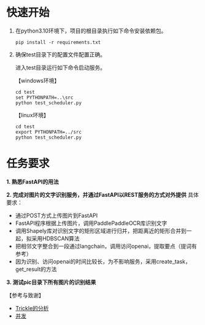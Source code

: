 # 快速开始

1. 在python3.10环境下，项目的根目录执行如下命令安装依赖包。
   
   ```shell
   pip install -r requirements.txt
   ```

2. 确保test目录下的配置文件配置正确。
   
   进入test目录运行如下命令启动服务。
   
   【windows环境】
   
   ```shell
   cd test
   set PYTHONPATH=..\src
   python test_scheduler.py
   ```
   
   【linux环境】
   
   ```shell
   cd test
   export PYTHONPATH=../src
   python test_scheduler.py
   ```

# 任务要求

**1. 熟悉FastAPI的用法**

**2. 完成对图片的文字识别服务，并通过FastAPI以REST服务的方式对外提供**
具体要求：

- 通过POST方式上传图片到FastAPI
- FastAPI程序根据上传图片，调用PaddlePaddleOCR库识别文字
- 调用Shapely库对识别文字的矩形区域进行归并，把距离近的矩形合并到一起，拟采用HDBSCAN算法
- 把相邻文字整合到一段通过langchain，调用访问openai，提取要点（提词有参考）
- 因为识别、访问openai的时间比较长，为不影响服务，采用create_task，get_result的方法

**3. 测试pic目录下所有图片的识别结果**

【参考与致谢】

- [Trickle的分析](https://github.com/PromptExpert/Trickle-On-WeChat/)
- [并发](https://fastapi.tiangolo.com/async/)